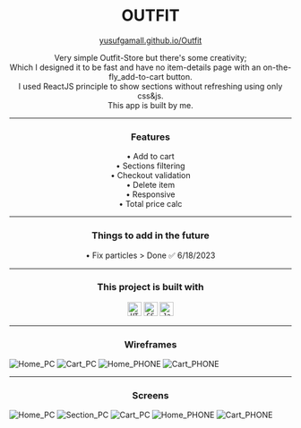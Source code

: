 <h1 align="center">
  OUTFIT
</h1>

<p align="center" >
  <a href="https://yusufgamall.github.io/Outfit">yusufgamall.github.io/Outfit</a>
</p>

<p align="center" >
  Very simple Outfit-Store but there's some creativity;
  <br>
  Which I designed it to be fast and have no item-details page with an on-the-fly_add-to-cart button.
  <br>
  I used ReactJS principle to show sections without refreshing using only css&js.
  <br>
  This app is built by me.
</p>

---

<h3 align="center">Features</h3>
<p align="center" >
  • Add to cart
  <br>
  • Sections filtering
  <br>
  • Checkout validation
  <br>
  • Delete item
  <br>
  • Responsive
  <br>
  • Total price calc
</p>

---

<h3 align="center">Things to add in the future</h3>
<p align="center" >
  • Fix particles > Done ✅ 6/18/2023
</p>

---
 
<div align="center">
  <h3>This project is built with</h3>
    <code><img title="HTML" height="25" src="https://cdn.jsdelivr.net/gh/devicons/devicon/icons/html5/html5-original.svg" /></code>
    <code><img title="CSS" height="25" src="https://cdn.jsdelivr.net/gh/devicons/devicon/icons/css3/css3-original.svg" /></code>
    <code><img title="JavaScript" height="25" src="https://cdn.jsdelivr.net/gh/devicons/devicon/icons/javascript/javascript-original.svg" /></code>
</div>

---

<h3 align="center">Wireframes</h3>

![Home_PC](https://github.com/cisjoe/Outfit/assets/105171436/4e5f3b7e-b36e-40a0-9a61-7dc21df22487)
![Cart_PC](https://github.com/cisjoe/Outfit/assets/105171436/3eba48fd-152f-4e43-89c2-5ca6c083d734)
![Home_PHONE](https://github.com/cisjoe/Outfit/assets/105171436/21359166-a29b-4fd2-be7d-b048337dc5b3)
![Cart_PHONE](https://github.com/cisjoe/Outfit/assets/105171436/1f7c229c-f82a-4bc3-8688-1ca503edb2cd)

---

<h3 align="center">Screens</h3>

![Home_PC](https://github.com/cisjoe/Outfit/assets/105171436/12767e26-7548-4108-a77c-f963dbb4ab56)
![Section_PC](https://github.com/cisjoe/Outfit/assets/105171436/1c6c5388-0f89-45ed-8eb6-8c659b76e07b)
![Cart_PC](https://github.com/cisjoe/Outfit/assets/105171436/08d275f0-245b-48a7-ac9b-4770dd25b900)
![Home_PHONE](https://github.com/cisjoe/Outfit/assets/105171436/a85cd21f-ea99-4e4b-b03e-1a1c2d268296)
![Cart_PHONE](https://github.com/cisjoe/Outfit/assets/105171436/5f30884a-1230-4d8d-9e6c-72dd6973a5b9)
